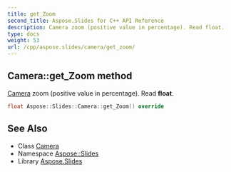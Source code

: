 ```yaml
---
title: get_Zoom
second_title: Aspose.Slides for C++ API Reference
description: Camera zoom (positive value in percentage). Read float.
type: docs
weight: 53
url: /cpp/aspose.slides/camera/get_zoom/
---
```

## Camera::get_Zoom method


[Camera](../) zoom (positive value in percentage). Read **float**.

```cpp
float Aspose::Slides::Camera::get_Zoom() override
```

## See Also

* Class [Camera](../)
* Namespace [Aspose::Slides](../../)
* Library [Aspose.Slides](../../../)

